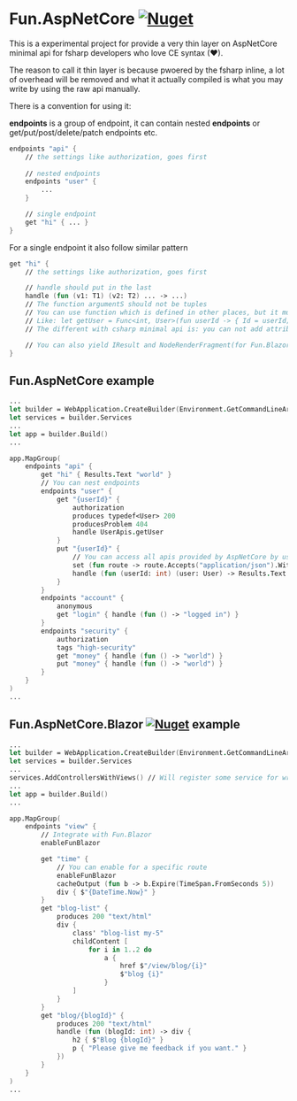 ﻿# Fun.AspNetCore [![Nuget](https://img.shields.io/nuget/vpre/Fun.AspNetCore)](https://www.nuget.org/packages/Fun.AspNetCore)

This is a experimental project for provide a very thin layer on AspNetCore minimal api for fsharp developers who love CE syntax (❤).

The reason to call it thin layer is because pwoered by the fsharp inline, a lot of overhead will be removed and what it actually compiled is what you may write by using the raw api manually.

There is a convention for using it:

**endpoints** is a group of endpoint, it can contain nested **endpoints** or get/put/post/delete/patch endpoints etc.

```fsharp
endpoints "api" {
    // the settings like authorization, goes first
    
    // nested endpoints
    endpoints "user" {
        ...
    }

    // single endpoint
    get "hi" { ... }
}
```

For a single endpoint it also follow similar pattern

```fsharp
get "hi" {
    // the settings like authorization, goes first

    // handle should put in the last
    handle (fun (v1: T1) (v2: T2) ... -> ...)
    // The function argumentS should not be tuples
    // You can use function which is defined in other places, but it must be defined as Func<_, _>(fun (v1: T1) (v2: T2) ... -> ...).
    // Like: let getUser = Func<int, User>(fun userId -> { Id = userId; Name = "foo" })
    // The different with csharp minimal api is: you can not add attribute to the argument because of fsharp limitation.

    // You can also yield IResult and NodeRenderFragment(for Fun.Blazor) without use handle, they are special
}
```


## Fun.AspNetCore example

```fsharp
...
let builder = WebApplication.CreateBuilder(Environment.GetCommandLineArgs())
let services = builder.Services
...
let app = builder.Build()
...

app.MapGroup(
    endpoints "api" {
        get "hi" { Results.Text "world" }
        // You can nest endpoints
        endpoints "user" {
            get "{userId}" {
                authorization
                produces typedef<User> 200
                producesProblem 404
                handle UserApis.getUser
            }
            put "{userId}" {
                // You can access all apis provided by AspNetCore by use set operation
                set (fun route -> route.Accepts("application/json").WithName("foo"))
                handle (fun (userId: int) (user: User) -> Results.Text $"Updated: {userId} {user.Name}")
            }
        }
        endpoints "account" {
            anonymous
            get "login" { handle (fun () -> "logged in") }
        }
        endpoints "security" {
            authorization
            tags "high-security"
            get "money" { handle (fun () -> "world") }
            put "money" { handle (fun () -> "world") }
        }
    }
)
...
```

## Fun.AspNetCore.Blazor [![Nuget](https://img.shields.io/nuget/vpre/Fun.AspNetCore.Blazor)](https://www.nuget.org/packages/Fun.AspNetCore.Blazor) example

```fsharp
...
let builder = WebApplication.CreateBuilder(Environment.GetCommandLineArgs())
let services = builder.Services
...
services.AddControllersWithViews() // Will register some service for writing dom into response
...
let app = builder.Build()
...

app.MapGroup(
    endpoints "view" {
        // Integrate with Fun.Blazor
        enableFunBlazor

        get "time" {
            // You can enable for a specific route
            enableFunBlazor
            cacheOutput (fun b -> b.Expire(TimeSpan.FromSeconds 5))
            div { $"{DateTime.Now}" }
        }
        get "blog-list" {
            produces 200 "text/html"
            div {
                class' "blog-list my-5"
                childContent [
                    for i in 1..2 do
                        a {
                            href $"/view/blog/{i}"
                            $"blog {i}"
                        }
                ]
            }
        }
        get "blog/{blogId}" {
            produces 200 "text/html"
            handle (fun (blogId: int) -> div {
                h2 { $"Blog {blogId}" }
                p { "Please give me feedback if you want." }
            })
        }
    }
)
...
```
